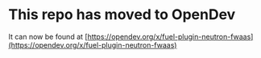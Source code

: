 # This repo has moved to OpenDev

It can now be found at [https://opendev.org/x/fuel-plugin-neutron-fwaas](https://opendev.org/x/fuel-plugin-neutron-fwaas)
